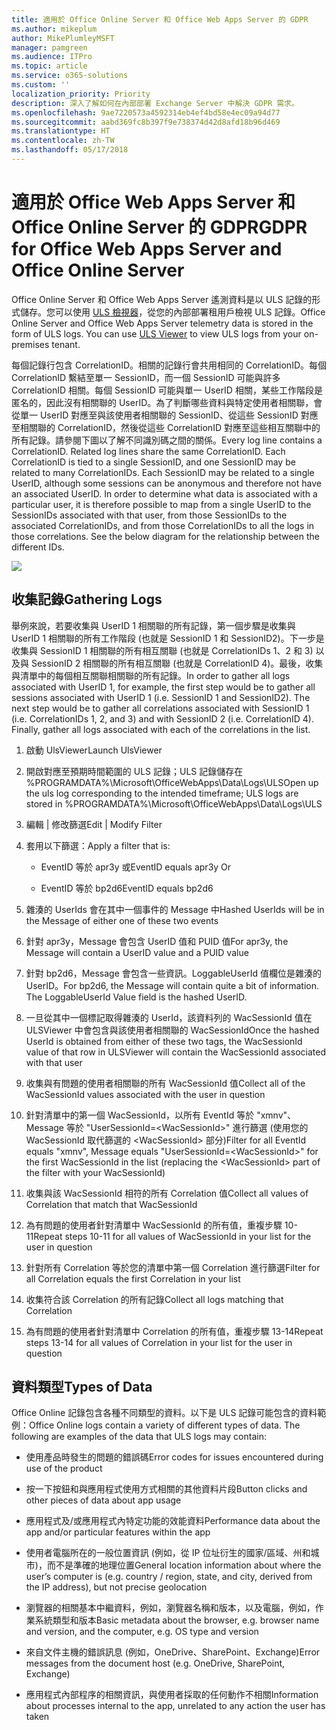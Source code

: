 ```yaml
---
title: 適用於 Office Online Server 和 Office Web Apps Server 的 GDPR
ms.author: mikeplum
author: MikePlumleyMSFT
manager: pamgreen
ms.audience: ITPro
ms.topic: article
ms.service: o365-solutions
ms.custom: ''
localization_priority: Priority
description: 深入了解如何在內部部署 Exchange Server 中解決 GDPR 需求。
ms.openlocfilehash: 9ae7220573a4592314eb4ef4bd58e4ec09a94d77
ms.sourcegitcommit: aabd369fc8b397f9e738374d42d8afd18b96d469
ms.translationtype: HT
ms.contentlocale: zh-TW
ms.lasthandoff: 05/17/2018
---
```

# <a name="gdpr-for-office-web-apps-server-and-office-online-server"></a><span data-ttu-id="1ebe8-103">適用於 Office Web Apps Server 和 Office Online Server 的 GDPR</span><span class="sxs-lookup"><span data-stu-id="1ebe8-103">GDPR for Office Web Apps Server and Office Online Server</span></span>

<span data-ttu-id="1ebe8-p101">Office Online Server 和 Office Web Apps Server 遙測資料是以 ULS 記錄的形式儲存。您可以使用 [ULS 檢視器](https://www.microsoft.com/en-us/download/details.aspx?id=44020)，從您的內部部署租用戶檢視 ULS 記錄。</span><span class="sxs-lookup"><span data-stu-id="1ebe8-p101">Office Online Server and Office Web Apps Server telemetry data is stored in the form of ULS logs. You can use [ULS Viewer](https://www.microsoft.com/en-us/download/details.aspx?id=44020) to view ULS logs from your on-premises tenant.</span></span>

<span data-ttu-id="1ebe8-p102">每個記錄行包含 CorrelationID。相關的記錄行會共用相同的 CorrelationID。每個 CorrelationID 繫結至單一 SessionID，而一個 SessionID 可能與許多 CorrelationID 相關。每個 SessionID 可能與單一 UserID 相關，某些工作階段是匿名的，因此沒有相關聯的 UserID。為了判斷哪些資料與特定使用者相關聯，會從單一 UserID 對應至與該使用者相關聯的 SessionID、從這些 SessionID 對應至相關聯的 CorrelationID，然後從這些 CorrelationID 對應至這些相互關聯中的所有記錄。請參閱下圖以了解不同識別碼之間的關係。</span><span class="sxs-lookup"><span data-stu-id="1ebe8-p102">Every log line contains a CorrelationID. Related log lines share the same CorrelationID. Each CorrelationID is tied to a single SessionID, and one SessionID may be related to many CorrelationIDs. Each SessionID may be related to a single UserID, although some sessions can be anonymous and therefore not have an associated UserID. In order to determine what data is associated with a particular user, it is therefore possible to map from a single UserID to the SessionIDs associated with that user, from those SessionIDs to the associated CorrelationIDs, and from those CorrelationIDs to all the logs in those correlations. See the below diagram for the relationship between the different IDs.</span></span>

![](media/gdpr-for-office-online-server_image1.jpg)

## <a name="gathering-logs"></a><span data-ttu-id="1ebe8-112">收集記錄</span><span class="sxs-lookup"><span data-stu-id="1ebe8-112">Gathering Logs</span></span>

<span data-ttu-id="1ebe8-p103">舉例來說，若要收集與 UserID 1 相關聯的所有記錄，第一個步驟是收集與 UserID 1 相關聯的所有工作階段 (也就是 SessionID 1 和 SessionID2)。下一步是收集與 SessionID 1 相關聯的所有相互關聯 (也就是 CorrelationIDs 1、2 和 3) 以及與 SessionID 2 相關聯的所有相互關聯 (也就是 CorrelationID 4)。最後，收集與清單中的每個相互關聯相關聯的所有記錄。</span><span class="sxs-lookup"><span data-stu-id="1ebe8-p103">In order to gather all logs associated with UserID 1, for example, the first step would be to gather all sessions associated with UserID 1 (i.e. SessionID 1 and SessionID2). The next step would be to gather all correlations associated with SessionID 1 (i.e. CorrelationIDs 1, 2, and 3) and with SessionID 2 (i.e. CorrelationID 4). Finally, gather all logs associated with each of the correlations in the list.</span></span>

1.  <span data-ttu-id="1ebe8-116">啟動 UlsViewer</span><span class="sxs-lookup"><span data-stu-id="1ebe8-116">Launch UlsViewer</span></span>

2.  <span data-ttu-id="1ebe8-117">開啟對應至預期時間範圍的 ULS 記錄；ULS 記錄儲存在 %PROGRAMDATA%\\Microsoft\\OfficeWebApps\\Data\\Logs\\ULS</span><span class="sxs-lookup"><span data-stu-id="1ebe8-117">Open up the uls log corresponding to the intended timeframe; ULS logs are stored in %PROGRAMDATA%\\Microsoft\\OfficeWebApps\\Data\\Logs\\ULS</span></span>

3.  <span data-ttu-id="1ebe8-118">編輯 | 修改篩選</span><span class="sxs-lookup"><span data-stu-id="1ebe8-118">Edit | Modify Filter</span></span>

4.  <span data-ttu-id="1ebe8-119">套用以下篩選：</span><span class="sxs-lookup"><span data-stu-id="1ebe8-119">Apply a filter that is:</span></span>

    -   <span data-ttu-id="1ebe8-120">EventID 等於 apr3y 或</span><span class="sxs-lookup"><span data-stu-id="1ebe8-120">EventID equals apr3y Or</span></span>

    -   <span data-ttu-id="1ebe8-121">EventID 等於 bp2d6</span><span class="sxs-lookup"><span data-stu-id="1ebe8-121">EventID equals bp2d6</span></span>

5.  <span data-ttu-id="1ebe8-122">雜湊的 UserIds 會在其中一個事件的 Message 中</span><span class="sxs-lookup"><span data-stu-id="1ebe8-122">Hashed UserIds will be in the Message of either one of these two events</span></span>

6.  <span data-ttu-id="1ebe8-123">針對 apr3y，Message 會包含 UserID 值和 PUID 值</span><span class="sxs-lookup"><span data-stu-id="1ebe8-123">For apr3y, the Message will contain a UserID value and a PUID value</span></span>

7.  <span data-ttu-id="1ebe8-p104">針對 bp2d6，Message 會包含一些資訊。LoggableUserId 值欄位是雜湊的 UserID。</span><span class="sxs-lookup"><span data-stu-id="1ebe8-p104">For bp2d6, the Message will contain quite a bit of information. The LoggableUserId Value field is the hashed UserID.</span></span>

8.  <span data-ttu-id="1ebe8-126">一旦從其中一個標記取得雜湊的 UserId，該資料列的 WacSessionId 值在 ULSViewer 中會包含與該使用者相關聯的 WacSessionId</span><span class="sxs-lookup"><span data-stu-id="1ebe8-126">Once the hashed UserId is obtained from either of these two tags, the WacSessionId value of that row in ULSViewer will contain the WacSessionId associated with that user</span></span>

9.  <span data-ttu-id="1ebe8-127">收集與有問題的使用者相關聯的所有 WacSessionId 值</span><span class="sxs-lookup"><span data-stu-id="1ebe8-127">Collect all of the WacSessionId values associated with the user in question</span></span>

10. <span data-ttu-id="1ebe8-128">針對清單中的第一個 WacSessionId，以所有 EventId 等於 "xmnv"、Message 等於 "UserSessionId=\<WacSessionId\>" 進行篩選 (使用您的 WacSessionId 取代篩選的 \<WacSessionId\> 部分)</span><span class="sxs-lookup"><span data-stu-id="1ebe8-128">Filter for all EventId equals "xmnv", Message equals "UserSessionId=\<WacSessionId\>" for the first WacSessionId in the list (replacing the \<WacSessionId\> part of the filter with your WacSessionId)</span></span>

11. <span data-ttu-id="1ebe8-129">收集與該 WacSessionId 相符的所有 Correlation 值</span><span class="sxs-lookup"><span data-stu-id="1ebe8-129">Collect all values of Correlation that match that WacSessionId</span></span>

12. <span data-ttu-id="1ebe8-130">為有問題的使用者針對清單中 WacSessionId 的所有值，重複步驟 10-11</span><span class="sxs-lookup"><span data-stu-id="1ebe8-130">Repeat steps 10-11 for all values of WacSessionId in your list for the user in question</span></span>

13. <span data-ttu-id="1ebe8-131">針對所有 Correlation 等於您的清單中第一個 Correlation 進行篩選</span><span class="sxs-lookup"><span data-stu-id="1ebe8-131">Filter for all Correlation equals the first Correlation in your list</span></span>

14. <span data-ttu-id="1ebe8-132">收集符合該 Correlation 的所有記錄</span><span class="sxs-lookup"><span data-stu-id="1ebe8-132">Collect all logs matching that Correlation</span></span>

15. <span data-ttu-id="1ebe8-133">為有問題的使用者針對清單中 Correlation 的所有值，重複步驟 13-14</span><span class="sxs-lookup"><span data-stu-id="1ebe8-133">Repeat steps 13-14 for all values of Correlation in your list for the user in question</span></span>

## <a name="types-of-data"></a><span data-ttu-id="1ebe8-134">資料類型</span><span class="sxs-lookup"><span data-stu-id="1ebe8-134">Types of Data</span></span>

<span data-ttu-id="1ebe8-p105">Office Online 記錄包含各種不同類型的資料。以下是 ULS 記錄可能包含的資料範例：</span><span class="sxs-lookup"><span data-stu-id="1ebe8-p105">Office Online logs contain a variety of different types of data. The following are examples of the data that ULS logs may contain:</span></span>

-   <span data-ttu-id="1ebe8-137">使用產品時發生的問題的錯誤碼</span><span class="sxs-lookup"><span data-stu-id="1ebe8-137">Error codes for issues encountered during use of the product</span></span>

-   <span data-ttu-id="1ebe8-138">按一下按鈕和與應用程式使用方式相關的其他資料片段</span><span class="sxs-lookup"><span data-stu-id="1ebe8-138">Button clicks and other pieces of data about app usage</span></span>

-   <span data-ttu-id="1ebe8-139">應用程式及/或應用程式內特定功能的效能資料</span><span class="sxs-lookup"><span data-stu-id="1ebe8-139">Performance data about the app and/or particular features within the app</span></span>

-   <span data-ttu-id="1ebe8-140">使用者電腦所在的一般位置資訊 (例如，從 IP 位址衍生的國家/區域、州和城市)，而不是準確的地理位置</span><span class="sxs-lookup"><span data-stu-id="1ebe8-140">General location information about where the user’s computer is (e.g. country / region, state, and city, derived from the IP address), but not precise geolocation</span></span>

-   <span data-ttu-id="1ebe8-141">瀏覽器的相關基本中繼資料，例如，瀏覽器名稱和版本，以及電腦，例如，作業系統類型和版本</span><span class="sxs-lookup"><span data-stu-id="1ebe8-141">Basic metadata about the browser, e.g. browser name and version, and the computer, e.g. OS type and version</span></span>

-   <span data-ttu-id="1ebe8-142">來自文件主機的錯誤訊息 (例如，OneDrive、SharePoint、Exchange)</span><span class="sxs-lookup"><span data-stu-id="1ebe8-142">Error messages from the document host (e.g. OneDrive, SharePoint, Exchange)</span></span>

-   <span data-ttu-id="1ebe8-143">應用程式內部程序的相關資訊，與使用者採取的任何動作不相關</span><span class="sxs-lookup"><span data-stu-id="1ebe8-143">Information about processes internal to the app, unrelated to any action the user has taken</span></span>
